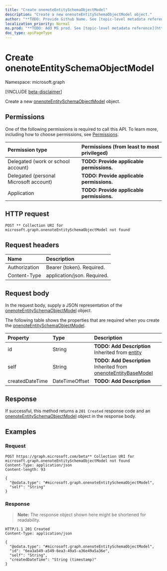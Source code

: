 ```yaml
---
title: "Create onenoteEntitySchemaObjectModel"
description: "Create a new onenoteEntitySchemaObjectModel object."
author: "**TODO: Provide Github Name. See [topic-level metadata reference](https://msgo.azurewebsites.net/add/document/guidelines/metadata.html#topic-level-metadata)**"
localization_priority: Normal
ms.prod: "**TODO: Add MS prod. See [topic-level metadata reference](https://msgo.azurewebsites.net/add/document/guidelines/metadata.html#topic-level-metadata)**"
doc_type: apiPageType
---
```


# Create onenoteEntitySchemaObjectModel
Namespace: microsoft.graph

[!INCLUDE [beta-disclaimer](../../includes/beta-disclaimer.md)]

Create a new [onenoteEntitySchemaObjectModel](../resources/onenoteentityschemaobjectmodel.md) object.

## Permissions
One of the following permissions is required to call this API. To learn more, including how to choose permissions, see [Permissions](/graph/permissions-reference).

|Permission type|Permissions (from least to most privileged)|
|:---|:---|
|Delegated (work or school account)|**TODO: Provide applicable permissions.**|
|Delegated (personal Microsoft account)|**TODO: Provide applicable permissions.**|
|Application|**TODO: Provide applicable permissions.**|

## HTTP request

<!-- {
  "blockType": "ignored"
}
-->
``` http
POST ** Collection URI for microsoft.graph.onenoteEntitySchemaObjectModel not found
```

## Request headers
|Name|Description|
|:---|:---|
|Authorization|Bearer {token}. Required.|
|Content-Type|application/json. Required.|

## Request body
In the request body, supply a JSON representation of the [onenoteEntitySchemaObjectModel](../resources/onenoteentityschemaobjectmodel.md) object.

The following table shows the properties that are required when you create the [onenoteEntitySchemaObjectModel](../resources/onenoteentityschemaobjectmodel.md).

|Property|Type|Description|
|:---|:---|:---|
|id|String|**TODO: Add Description** Inherited from [entity](../resources/entity.md)|
|self|String|**TODO: Add Description** Inherited from [onenoteEntityBaseModel](../resources/onenoteentitybasemodel.md)|
|createdDateTime|DateTimeOffset|**TODO: Add Description**|



## Response

If successful, this method returns a `201 Created` response code and an [onenoteEntitySchemaObjectModel](../resources/onenoteentityschemaobjectmodel.md) object in the response body.

## Examples

### Request
<!-- {
  "blockType": "request",
  "name": "create_onenoteentityschemaobjectmodel_from_"
}
-->
``` http
POST https://graph.microsoft.com/beta** Collection URI for microsoft.graph.onenoteEntitySchemaObjectModel not found
Content-Type: application/json
Content-length: 93

{
  "@odata.type": "#microsoft.graph.onenoteEntitySchemaObjectModel",
  "self": "String"
}
```


### Response
>**Note:** The response object shown here might be shortened for readability.
<!-- {
  "blockType": "response",
  "truncated": true,
  "@odata.type": "microsoft.graph.onenoteEntitySchemaObjectModel"
}
-->
``` http
HTTP/1.1 201 Created
Content-Type: application/json

{
  "@odata.type": "#microsoft.graph.onenoteEntitySchemaObjectModel",
  "id": "6ea3a549-a549-6ea3-49a5-a36e49a5a36e",
  "self": "String",
  "createdDateTime": "String (timestamp)"
}
```

